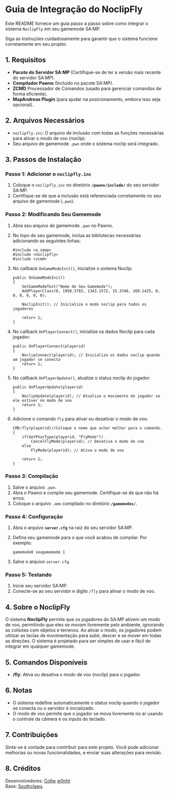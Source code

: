 # Guia de Integração do NoclipFly

Este README fornece um guia passo a passo sobre como integrar o sistema `NoclipFly` em seu gamemode SA:MP. 

Siga as instruções cuidadosamente para garantir que o sistema funcione corretamente em seu projeto.

## 1. **Requisitos**
- **Pacote do Servidor SA:MP** (Certifique-se de ter a versão mais recente do servidor SA:MP).
- **Compilador Pawno** (Incluído no pacote SA:MP).
- **ZCMD** Processador de Comandos (usado para gerenciar comandos de forma eficiente).
- **MapAndreas Plugin** (para ajudar na posicionamento, embora isso seja opcional).

## 2. **Arquivos Necessários**
- `noclipfly.inc`: O arquivo de inclusão com todas as funções necessárias para ativar o modo de voo (noclip).
- Seu arquivo de gamemode `.pwn` onde o sistema noclip será integrado.

## 3. **Passos de Instalação**

### Passo 1: Adicionar o `noclipfly.inc`
1. Coloque o `noclipfly.inc` no diretório **`/pawno/include/`** do seu servidor SA:MP.
2. Certifique-se de que a inclusão está referenciada corretamente no seu arquivo de gamemode (`.pwn`).

### Passo 2: Modificando Seu Gamemode
1. Abra seu arquivo de gamemode `.pwn` no Pawno.
2. No topo do seu gamemode, inclua as bibliotecas necessárias adicionando as seguintes linhas:

    ```pawn
    #include <a_samp>
    #include <noclipfly>
    #include <zcmd>
    ```

3. No callback `OnGameModeInit()`, inicialize o sistema Noclip:

    ```pawn
    public OnGameModeInit()
    {
        SetGameModeText("Nome do Seu Gamemode");
        AddPlayerClass(0, 1958.3783, 1343.1572, 15.3746, 269.1425, 0, 0, 0, 0, 0, 0);
        
        NoclipInit(); // Inicializa o modo noclip para todos os jogadores

        return 1;
    }
    ```

4. No callback `OnPlayerConnect()`, inicialize os dados Noclip para cada jogador:

    ```pawn
    public OnPlayerConnect(playerid)
    {
        NoclipConnect(playerid); // Inicializa os dados noclip quando um jogador se conecta
        return 1;
    }
    ```

5. No callback `OnPlayerUpdate()`, atualize o status noclip do jogador:

    ```pawn
    public OnPlayerUpdate(playerid)
    {
        NoclipUpdate(playerid); // Atualiza o movimento do jogador se ele estiver no modo de voo
        return 1;
    }
    ```

6. Adicione o comando `fly` para ativar ou desativar o modo de voo:

    ```pawn
    CMD:fly(playerid)//Coloque o nome que achar melhor para o comando.
    {
        if(GetPVarType(playerid, "FlyMode")) 
            CancelFlyMode(playerid); // Desativa o modo de voo
        else 
            FlyMode(playerid); // Ativa o modo de voo
        
        return 1;
    }
    ```

### Passo 3: Compilação
1. Salve o arquivo `.pwn`.
2. Abra o Pawno e compile seu gamemode. Certifique-se de que não há erros.
3. Coloque o arquivo `.amx` compilado no diretório **`/gamemodes/`**.

### Passo 4: Configuração
1. Abra o arquivo **`server.cfg`** na raiz do seu servidor SA:MP.
2. Defina seu gamemode para o que você acabou de compilar. Por exemplo:

    ```
    gamemode0 seugamemode 1
    ```

3. Salve o arquivo `server.cfg`.

### Passo 5: Testando
1. Inicie seu servidor SA:MP.
2. Conecte-se ao seu servidor e digite `/fly` para ativar o modo de voo.

## 4. **Sobre o NoclipFly**
O sistema **NoclipFly** permite que os jogadores do SA:MP ativem um modo de voo, permitindo que eles se movam livremente pelo ambiente, ignorando as colisões com objetos e terrenos. Ao ativar o modo, os jogadores podem utilizar as teclas de movimentação para subir, descer e se mover em todas as direções. O sistema é projetado para ser simples de usar e fácil de integrar em qualquer gamemode.

## 5. **Comandos Disponíveis**
- **/fly**: Ativa ou desativa o modo de voo (noclip) para o jogador.

## 6. **Notas**
- O sistema redefine automaticamente o status noclip quando o jogador se conecta ou o servidor é inicializado.
- O modo de voo permite que o jogador se mova livremente no ar usando o controle da câmera e os inputs do teclado.

## 7. **Contribuições**
Sinta-se à vontade para contribuir para este projeto. Você pode adicionar melhorias ou novas funcionalidades, e enviar suas alterações para revisão.

## 8. **Créditos**
Desenvolvedores: [Collw](https://github.com/Collw)  [w0nht](https://github.com/w0nht)  
Base: [Southclaws](https://github.com/Southclaws).
